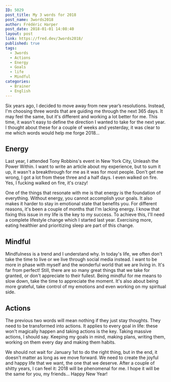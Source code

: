 ```yaml
---
ID: 5029
post_title: My 3 words for 2018
post_name: 3words2018
author: Frédéric Harper
post_date: 2018-01-01 14:08:40
layout: post
link: https://fred.dev/3words2018/
published: true
tags:
  - 3words
  - Actions
  - Energy
  - Goals
  - life
  - Mindful
categories:
  - Brainer
  - English
---
```

Six years ago, I decided to move away from new year’s resolutions. Instead, I'm choosing three words that are guiding me through the next 365 days. It may feel the same, but it's different and working a lot better for me. This time, it wasn't easy to define the direction I wanted to take for the next year. I thought about these for a couple of weeks and yesterday, it was clear to me which words would help me forge 2018...
<h2>Energy</h2>
Last year, I attended Tony Robbins's event in New York City, Unleash the Power Within. I want to write an article about my experience, but to sum it up, it wasn't a breakthrough for me as it was for most people. Don't get me wrong, I got a lot from these three and a half days. I even walked on fire. Yes, I fucking walked on fire, it's crazy!

One of the things that resonate with me is that energy is the foundation of everything. Without energy, you cannot accomplish your goals. It also makes it harder to stay in emotional state that benefits you. For different reasons, it's been a couple of months that I'm lacking energy. I know that fixing this issue in my life is the key to my success. To achieve this, I'll need a complete lifestyle change which I started last year. Exercising more, eating healthier and prioritizing sleep are part of this change.
<h2>Mindful</h2>
Mindfulness is a trend and I understand why. In today's life, we often don't take the time to live or we live through social media instead. I want to be more in phase with myself and the wonderful world that we are living in. It's far from perfect! Still, there are so many great things that we take for granted, or don't appreciate to their fullest. Being mindful for me means to slow down, take the time to appreciate the moment. It's also about being more grateful, take control of my emotions and even working on my spiritual side.
<h2>Actions</h2>
The previous two words will mean nothing if they just stay thoughts. They need to be transformed into actions. It applies to every goal in life: these won't magically happen and taking actions is the key. Taking massive actions, I should say. Keeping my goals in mind, making plans, writing them, working on them every day and making them habits.

We should not wait for January 1st to do the right thing, but in the end, it doesn't matter as long as we move forward. We need to create the joyful and happy life that we want, the one that we deserve. After a couple of shitty years, I can feel it: 2018 will be phenomenal for me. I hope it will be the same for you, my friends... Happy New Year!